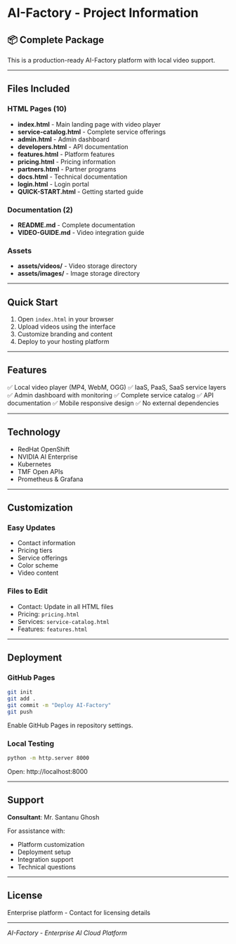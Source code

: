 # AI-Factory - Project Information

## 📦 Complete Package

This is a production-ready AI-Factory platform with local video support.

---

## Files Included

### HTML Pages (10)
- **index.html** - Main landing page with video player
- **service-catalog.html** - Complete service offerings
- **admin.html** - Admin dashboard
- **developers.html** - API documentation
- **features.html** - Platform features
- **pricing.html** - Pricing information
- **partners.html** - Partner programs
- **docs.html** - Technical documentation
- **login.html** - Login portal
- **QUICK-START.html** - Getting started guide

### Documentation (2)
- **README.md** - Complete documentation
- **VIDEO-GUIDE.md** - Video integration guide

### Assets
- **assets/videos/** - Video storage directory
- **assets/images/** - Image storage directory

---

## Quick Start

1. Open `index.html` in your browser
2. Upload videos using the interface
3. Customize branding and content
4. Deploy to your hosting platform

---

## Features

✅ Local video player (MP4, WebM, OGG)
✅ IaaS, PaaS, SaaS service layers
✅ Admin dashboard with monitoring
✅ Complete service catalog
✅ API documentation
✅ Mobile responsive design
✅ No external dependencies

---

## Technology

- RedHat OpenShift
- NVIDIA AI Enterprise
- Kubernetes
- TMF Open APIs
- Prometheus & Grafana

---

## Customization

### Easy Updates
- Contact information
- Pricing tiers
- Service offerings
- Color scheme
- Video content

### Files to Edit
- Contact: Update in all HTML files
- Pricing: `pricing.html`
- Services: `service-catalog.html`
- Features: `features.html`

---

## Deployment

### GitHub Pages
```bash
git init
git add .
git commit -m "Deploy AI-Factory"
git push
```
Enable GitHub Pages in repository settings.

### Local Testing
```bash
python -m http.server 8000
```
Open: http://localhost:8000

---

## Support

**Consultant**: Mr. Santanu Ghosh

For assistance with:
- Platform customization
- Deployment setup
- Integration support
- Technical questions

---

## License

Enterprise platform - Contact for licensing details

---

*AI-Factory - Enterprise AI Cloud Platform*
